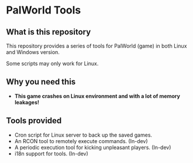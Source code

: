 # PalWorld Tools

## What is this repository

This repository provides a series of tools for PalWorld (game)
in both Linux and Windows version. 

Some scripts may only work for Linux. 

## Why you need this

* **This game crashes on Linux environment and with a lot of memory leakages!**

## Tools provided

* Cron script for Linux server to back up the saved games.
* An RCON tool to remotely execute commands. (In-dev)
* A periodic execution tool for kicking unpleasant players. (In-dev)
* i18n support for tools. (In-dev)